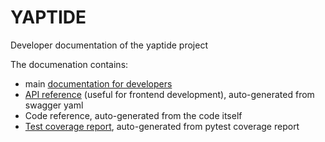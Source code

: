 # YAPTIDE

Developer documentation of the yaptide project

The documenation contains:

  * main [documentation for developers](index.md)
  * [API reference](swagger.md) (useful for frontend development), auto-generated from swagger yaml
  * Code reference, auto-generated from the code itself
  * [Test coverage report](coverage.md), auto-generated from pytest coverage report
